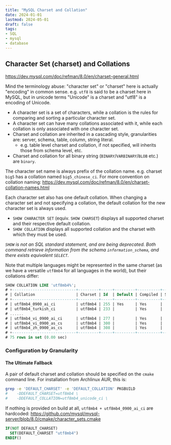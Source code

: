 ```yaml
---
title: "MySQL Charset and Collation"
date: 2024-01-01
lastmod: 2024-05-01
draft: false
tags:
- SQL
- mysql
- database
---
```


Character Set (charset) and Collations
----------------------

https://dev.mysql.com/doc/refman/8.0/en/charset-general.html

Mind the terminology abuse: "character set" or "charset" here is actually "encoding" in common sense.
e.g. `utf8` is said to be a charset here in MySQL, but in unicode terms "Unicode" is a charset and "utf8" is a encoding of Unicode.

- A character set is a set of characters, while a collation is the rules for comparing and sorting a particular character set.
- A character set can have many collations associated with it, while each collation is only associated with one character set.
- Charset and collation are inherited in a cascading style, granularities are: server, schema, table, column, string literal.
	- e.g. table level charset and collation, if not specified, will inherits those from schema level, etc.
- Charset and collation for all binary string (`BINARY`/`VARBINARY`/`BLOB` etc.) are `binary`.

The character set name is always prefix of the collation name. e.g. charset `big5` has a collation named `big5_chinese_ci`.
For more convention on collation naming: https://dev.mysql.com/doc/refman/8.0/en/charset-collation-names.html

Each character set also has one default collation.
When changing a character set and not specifying a collation, the default collation for the new character set is always used.
- `SHOW CHARACTER SET` (equiv. `SHOW CHARSET`) displays all supported charset and their respective default collation.
- `SHOW COLLATION` displays all supported collation and the charset with which they must be used.

*`SHOW` is not an SQL standard statement, and are being deprecated.
Both command retrieve information from the schema `information_schema`, and there exists equivalent `SELECT`.*

Note that multiple languages might be represented in the same charset (as we have a versatile `utf8mb4` for all languages in the world), but their collations differ:

```sql
SHOW COLLATION LIKE 'utf8mb4%';
# +----------------------------+---------+-----+---------+----------+---------+---------------+
# | Collation                  | Charset | Id  | Default | Compiled | Sortlen | Pad_attribute |
# +----------------------------+---------+-----+---------+----------+---------+---------------+
# | utf8mb4_0900_ai_ci         | utf8mb4 | 255 | Yes     | Yes      |       0 | NO PAD        |
# | utf8mb4_turkish_ci         | utf8mb4 | 233 |         | Yes      |       8 | PAD SPACE     |
# ......
# | utf8mb4_vi_0900_ai_ci      | utf8mb4 | 277 |         | Yes      |       0 | NO PAD        |
# | utf8mb4_vi_0900_as_cs      | utf8mb4 | 300 |         | Yes      |       0 | NO PAD        |
# | utf8mb4_zh_0900_as_cs      | utf8mb4 | 308 |         | Yes      |       0 | NO PAD        |
# +----------------------------+---------+-----+---------+----------+---------+---------------+
# 75 rows in set (0.00 sec)
```

### Configuration by Granularity

#### The Ultimate Fallback

A pair of default charset and collation should be specified on the `cmake` command line.
For installation from Archlinux AUR, this is:

```bash
grep -e 'DEFAULT_CHARSET' -e 'DEFAULT_COLLATION' PKGBUILD 
#    -DDEFAULT_CHARSET=utf8mb4 \
#    -DDEFAULT_COLLATION=utf8mb4_unicode_ci \
```

If nothing is provided on build at all, `utf8mb4 + utf8mb4_0900_ai_ci` are hardcoded:
https://github.com/mysql/mysql-server/blob/8.0/cmake/character_sets.cmake

```cmake
IF(NOT DEFAULT_CHARSET)
  SET(DEFAULT_CHARSET "utf8mb4")
ENDIF()

